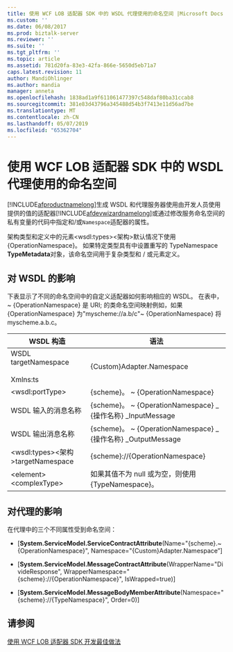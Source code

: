 ```yaml
---
title: 使用 WCF LOB 适配器 SDK 中的 WSDL 代理使用的命名空间 |Microsoft Docs
ms.custom: ''
ms.date: 06/08/2017
ms.prod: biztalk-server
ms.reviewer: ''
ms.suite: ''
ms.tgt_pltfrm: ''
ms.topic: article
ms.assetid: 781d20fa-83e3-42fa-866e-5650d5eb71a7
caps.latest.revision: 11
author: MandiOhlinger
ms.author: mandia
manager: anneta
ms.openlocfilehash: 1838ad1a9f611061477397c548daf80ba31ccab8
ms.sourcegitcommit: 381e83d43796a345488d54b3f7413e11d56ad7be
ms.translationtype: MT
ms.contentlocale: zh-CN
ms.lasthandoff: 05/07/2019
ms.locfileid: "65362704"
---
```

# <a name="use-namespaces-with-the-wsdl-proxy-in-the-wcf-lob-adapter-sdk"></a>使用 WCF LOB 适配器 SDK 中的 WSDL 代理使用的命名空间
[!INCLUDE[afproductnamelong](../../includes/afproductnamelong-md.md)]生成 WSDL 和代理服务器使用由开发人员使用提供的值的适配器[!INCLUDE[afdevwizardnamelong](../../includes/afdevwizardnamelong-md.md)]或通过修改服务命名空间的私有变量的代码中指定和/或`Namespace`适配器的属性。  
  
 架构类型和定义中的元素\<wsdl:types\>\<架构\>默认情况下使用 {OperationNamespace}。 如果特定类型具有中设置重写的 TypeNamespace **TypeMetadata**对象，该命名空间用于复杂类型和 / 或元素定义。  
  
## <a name="impact-on-wsdl"></a>对 WSDL 的影响  
 下表显示了不同的命名空间中的自定义适配器如何影响相应的 WSDL。 在表中，~ {OperationNamespace} 是 URI; 的类命名空间映射例如，如果 {OperationNamespace} 为"myscheme://a.b/c"~ {OperationNamespace} 将 myscheme.a.b.c。  
  
|WSDL 构造|语法|  
|--------------------|------------|  
|WSDL targetNamespace<br /><br /> Xmlns:ts|{Custom}Adapter.Namespace|  
|\<wsdl:portType\>|{scheme}。 ~ {OperationNamespace}|  
|WSDL 输入的消息名称|{scheme}。 ~ {OperationNamespace} _ {操作名称} _InputMessage|  
|WSDL 输出消息名称|{scheme}。 ~ {OperationNamespace} _ {操作名称} _OutputMessage|  
|\<wsdl:types\>\<架构\>targetNamespace|{scheme}://{OperationNamespace}|  
|\<element\>\<complexType\>|如果其值不为 null 或为空，则使用 {TypeNamespace}。|  
  
## <a name="impact-on-proxy"></a>对代理的影响  
 在代理中的三个不同属性受到命名空间：  
  
-   [**System.ServiceModel.ServiceContractAttribute**(Name="{scheme}.~{OperationNamespace}", Namespace="{Custom}Adapter.Namespace”]  
  
-   [**System.ServiceModel.MessageContractAttribute**(WrapperName="DivideResponse", WrapperNamespace="{scheme}://{OperationNamespace}", IsWrapped=true)]  
  
-   [**System.ServiceModel.MessageBodyMemberAttribute**(Namespace="{scheme}://{TypeNamespace}", Order=0)]  
  
## <a name="see-also"></a>请参阅  
 [使用 WCF LOB 适配器 SDK 开发最佳做法](../../adapters-and-accelerators/wcf-lob-adapter-sdk/development-best-practices-using-the-wcf-lob-adapter-sdk.md)